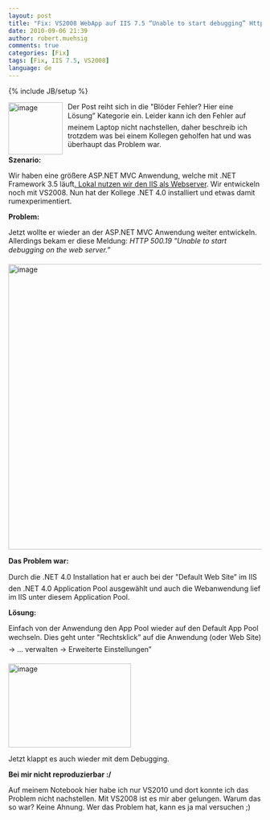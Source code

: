 ```yaml
---
layout: post
title: "Fix: VS2008 WebApp auf IIS 7.5 “Unable to start debugging” Http 500.19"
date: 2010-09-06 21:39
author: robert.muehsig
comments: true
categories: [Fix]
tags: [Fix, IIS 7.5, VS2008]
language: de
---
```

{% include JB/setup %}
<p><a href="{{BASE_PATH}}/assets/wp-images-de/image1037.png"><img style="border-bottom: 0px; border-left: 0px; margin: 0px 10px 0px 0px; display: inline; border-top: 0px; border-right: 0px" title="image" border="0" alt="image" align="left" src="{{BASE_PATH}}/assets/wp-images-de/image_thumb221.png" width="108" height="104" /></a>Der Post reiht sich in die "Blöder Fehler? Hier eine Lösung” Kategorie ein. Leider kann ich den Fehler auf meinem Laptop nicht nachstellen, daher beschreib ich trotzdem was bei einem Kollegen geholfen hat und was überhaupt das Problem war.</p>  <p></p>  <p></p>  <p><strong>Szenario:</strong></p>  <p>Wir haben eine größere ASP.NET MVC Anwendung, welche mit .NET Framework 3.5 läuft<a href="{{BASE_PATH}}/2009/03/19/howto-iis7-als-development-server-im-visual-studio-2008-einrichten/">. Lokal nutzen wir den IIS als Webserver</a>. Wir entwickeln noch mit VS2008. Nun hat der Kollege .NET 4.0 installiert und etwas damit rumexperimentiert.</p>  <p><strong>Problem:</strong></p>  <p>Jetzt wollte er wieder an der ASP.NET MVC Anwendung weiter entwickeln. Allerdings bekam er diese Meldung: <em>HTTP 500.19 "Unable to start debugging on the web server.”</em></p>  <p><a href="{{BASE_PATH}}/assets/wp-images-de/image1035.png"><img style="border-bottom: 0px; border-left: 0px; display: inline; border-top: 0px; border-right: 0px" title="image" border="0" alt="image" src="{{BASE_PATH}}/assets/wp-images-de/image_thumb219.png" width="608" height="568" /></a> </p>  <p><strong>Das Problem war:</strong></p>  <p>Durch die .NET 4.0 Installation hat er auch bei der "Default Web Site” im IIS den .NET 4.0 Application Pool ausgewählt und auch die Webanwendung lief im IIS unter diesem Application Pool. </p>  <p><strong>Lösung:</strong></p>  <p>Einfach von der Anwendung den App Pool wieder auf den Default App Pool wechseln. Dies geht unter "Rechtsklick” auf die Anwendung (oder Web Site) -&gt; ... verwalten -&gt; Erweiterte Einstellungen”</p>  <p><a href="{{BASE_PATH}}/assets/wp-images-de/image1036.png"><img style="border-bottom: 0px; border-left: 0px; display: inline; border-top: 0px; border-right: 0px" title="image" border="0" alt="image" src="{{BASE_PATH}}/assets/wp-images-de/image_thumb220.png" width="244" height="167" /></a> </p>  <p> Jetzt klappt es auch wieder mit dem Debugging.</p>  <p><strong>Bei mir nicht reproduzierbar :/</strong></p>  <p>Auf meinem Notebook hier habe ich nur VS2010 und dort konnte ich das Problem nicht nachstellen. Mit VS2008 ist es mir aber gelungen. Warum das so war? Keine Ahnung. Wer das Problem hat, kann es ja mal versuchen ;)</p>
